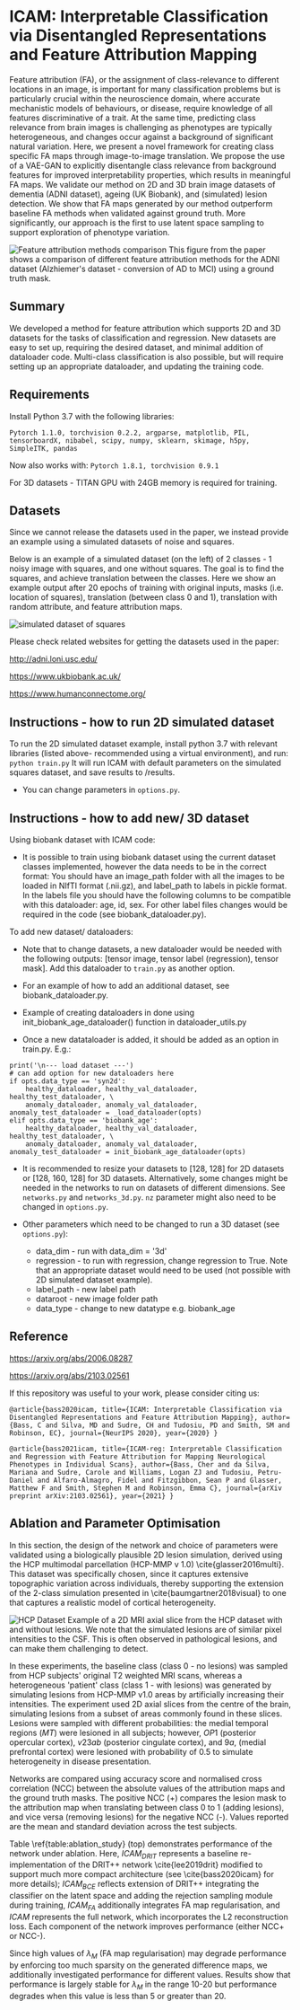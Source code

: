 # ICAM: Interpretable Classification via Disentangled Representations and Feature Attribution Mapping

Feature attribution (FA), or the assignment of class-relevance to different locations in an image, is important for many classification problems but is particularly crucial within the neuroscience domain, where accurate mechanistic models of behaviours, or disease, require knowledge of all features discriminative of a trait. At the same time, predicting class relevance from brain images is challenging as phenotypes are typically heterogeneous, and changes occur against a background of significant natural variation. Here, we present a novel framework for creating class specific FA maps through image-to-image translation. We propose the use of a VAE-GAN to explicitly disentangle class relevance from background features for improved interpretability properties, which results in meaningful FA maps. We validate our method on 2D and 3D brain image datasets of dementia (ADNI dataset), ageing (UK Biobank), and (simulated) lesion detection. We show that FA maps generated by our method outperform baseline FA methods when validated against ground truth. More significantly, our approach is the first to use latent space sampling to support exploration of phenotype variation. 

![Feature attribution methods comparison](adni_comparison_masked_example.png)
This figure from the paper shows a comparison of different feature attribution methods for the ADNI dataset (Alzhiemer's dataset - conversion of AD to MCI) using a ground truth mask.


## Summary
We developed a method for feature attribution which supports 2D and 3D datasets for the tasks of classification and regression.
New datasets are easy to set up, requiring the desired dataset, and minimal addition of dataloader code.
Multi-class classification is also possible, but will require setting up an appropriate dataloader, and updating the training code.

## Requirements
Install Python 3.7 with the following libraries:

`Pytorch 1.1.0, torchvision 0.2.2, argparse, matplotlib, PIL, tensorboardX, nibabel, scipy, numpy, sklearn, skimage, h5py, SimpleITK, pandas`

Now also works with:
`Pytorch 1.8.1, torchvision 0.9.1`

For 3D datasets - TITAN GPU with 24GB memory is required for training.

## Datasets

Since we cannot release the datasets used in the paper, we instead provide an example using a simulated datasets of noise and squares.

Below is an example of a simulated dataset (on the left) of 2 classes - 1 noisy image with squares, and one without squares. The goal is to find the squares, and achieve translation between the classes. Here we show an example output after 20 epochs of training with original inputs, masks (i.e. location of squares), translation (between class 0 and 1), translation with random attribute, and feature attribution maps.

![simulated dataset of squares](syn_sqaures_example.png)

Please check related websites for getting the datasets used in the paper:

http://adni.loni.usc.edu/

https://www.ukbiobank.ac.uk/

https://www.humanconnectome.org/


## Instructions - how to run 2D simulated dataset
To run the 2D simulated dataset example, install python 3.7 with relevant libraries (listed above- recommended using a virtual environment), and run:
`python train.py`
It will run ICAM with default parameters on the simulated squares dataset, and save results to /results.

- You can change parameters in `options.py`.

## Instructions - how to add new/ 3D dataset

Using biobank dataset with ICAM code:
- It is possible to train using biobank dataset using the current dataset classes implemented, however the data needs to be in the correct format:
You should have an image_path folder with all the images to be loaded in NIfTI format (.nii.gz), and label_path to labels in pickle format. In the labels file you should have the following columns to be compatible with this dataloader: age, id, sex. For other label files changes would be required in the code (see biobank_dataloader.py).

To add new dataset/ dataloaders:
- Note that to change datasets, a new dataloader would be needed with the following outputs: [tensor image, tensor label (regression), tensor mask].
Add this dataloader to `train.py` as another option. 

- For an example of how to add an additional dataset, see biobank_dataloader.py.

- Example of creating dataloaders in done using init_biobank_age_dataloader() function in dataloader_utils.py

- Once a new datataloader is added, it should be added as an option in train.py. E.g.:

```
print('\n--- load dataset ---')
# can add option for new dataloaders here
if opts.data_type == 'syn2d':
    healthy_dataloader, healthy_val_dataloader, healthy_test_dataloader, \
    anomaly_dataloader, anomaly_val_dataloader, anomaly_test_dataloader = _load_dataloader(opts)
elif opts.data_type == 'biobank_age':
    healthy_dataloader, healthy_val_dataloader, healthy_test_dataloader, \
    anomaly_dataloader, anomaly_val_dataloader, anomaly_test_dataloader = init_biobank_age_dataloader(opts)
```


- It is recommended to resize your datasets to [128, 128] for 2D datasets or [128, 160, 128] for 3D datasets. 
Alternatively, some changes might be needed in the networks to run on datasets of different dimensions. See `networks.py` and `networks_3d.py`. 
`nz` parameter might also need to be changed in `options.py`.

- Other parameters which need to be changed to run a 3D dataset (see `options.py`):
  - data_dim - run with data_dim = '3d'
  - regression - to run with regression, change regression to True. Note that an appropriate dataset would need to be used (not possible with 2D simulated dataset example).
  - label_path - new label path
  - dataroot - new image folder path
  - data_type - change to new datatype e.g. biobank_age


## Reference

https://arxiv.org/abs/2006.08287

https://arxiv.org/abs/2103.02561

If this repository was useful to your work, please consider citing us:

`@article{bass2020icam,
  title={ICAM: Interpretable Classification via Disentangled Representations and Feature Attribution Mapping},
  author={Bass, C and Silva, MD and Sudre, CH and Tudosiu, PD and Smith, SM and Robinson, EC},
  journal={NeurIPS 2020},
  year={2020}
}`

`@article{bass2021icam,
  title={ICAM-reg: Interpretable Classification and Regression with Feature Attribution for Mapping Neurological Phenotypes in Individual Scans},
  author={Bass, Cher and da Silva, Mariana and Sudre, Carole and Williams, Logan ZJ and Tudosiu, Petru-Daniel and Alfaro-Almagro, Fidel and Fitzgibbon, Sean P and Glasser, Matthew F and Smith, Stephen M and Robinson, Emma C},
  journal={arXiv preprint arXiv:2103.02561},
  year={2021}
}`


## Ablation and Parameter Optimisation
In this section, the design of the network and choice of parameters were validated using a biologically plausible 2D lesion simulation, derived using the HCP multimodal parcellation (HCP-MMP v 1.0) \cite{glasser2016multi}. This dataset was specifically chosen, since it captures extensive topographic variation across individuals, thereby supporting the extension of the 2-class simulation presented in \cite{baumgartner2018visual} to one that captures a realistic model of cortical heterogeneity.


![HCP Dataset](hcp_dataset_supp_final.png)
Example of a 2D MRI axial slice from the HCP dataset with and without lesions. We note that the simulated lesions are of similar pixel intensities to the CSF. This is often observed in pathological lesions, and can make them challenging to detect.

In these experiments, the baseline class (class 0 - no lesions) was sampled from HCP subjects' original T2 weighted MRI scans, whereas a heterogeneous 'patient' class (class 1 - with lesions) was generated by simulating lesions from HCP-MMP v1.0 areas by artificially increasing their intensities. The experiment used 2D axial slices from the centre of the brain, simulating lesions from a subset of areas commonly found in these slices. Lesions were sampled with different probabilities: the medial temporal regions ($MT$) were lesioned in all subjects; however, $OP1$ (posterior opercular cortex), $v23ab$ (posterior cingulate cortex), and $9a$, (medial prefrontal cortex) were lesioned with probability of 0.5 to simulate heterogeneity in disease presentation.


Networks are compared using accuracy score and normalised cross correlation (NCC) between the absolute values of the attribution maps and the ground truth masks. The positive NCC (+) compares the lesion mask to the attribution map when translating between class 0 to 1 (adding lesions), and vice versa (removing lesions) for the negative NCC (-). Values reported are the mean and standard deviation across the test subjects.

Table \ref{table:ablation_study} (top) demonstrates performance of the network under ablation. Here, $ICAM_{DRIT}$ represents a baseline re-implementation of the DRIT++ network \cite{lee2019drit} modified to support much more compact architecture (see \cite{bass2020icam} for more details); $ICAM_{BCE}$ reflects extension of DRIT++ integrating the classifier on the latent space and adding the rejection sampling module during training, $ICAM_{FA}$ additionally integrates FA map regularisation, and $ICAM$ represents the full network, which incorporates the L2 reconstruction loss. Each component of the network improves performance (either NCC+ or NCC-).

Since high values of $\lambda_M$ (FA map regularisation) may degrade performance by enforcing too much sparsity on the generated difference maps, we additionally investigated performance for different values. Results show that performance is largely stable for $\lambda_M$ in the range 10-20 but performance degrades when this value is less than 5 or greater than 20.

